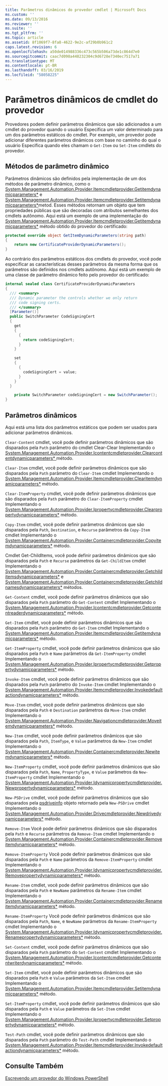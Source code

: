 ```yaml
---
title: Parâmetros dinâmicos do provedor cmdlet | Microsoft Docs
ms.custom: ''
ms.date: 09/13/2016
ms.reviewer: ''
ms.suite: ''
ms.tgt_pltfrm: ''
ms.topic: article
ms.assetid: 8f1069f7-8fa8-4622-9e2c-af29b0b961c2
caps.latest.revision: 6
ms.openlocfilehash: a50de014988336c473c565b506a73de1c864d7e0
ms.sourcegitcommit: caac7d098a448232304c9d6728e7340ec7517a71
ms.translationtype: MT
ms.contentlocale: pt-BR
ms.lasthandoff: 03/16/2019
ms.locfileid: "58058225"
---
```

# <a name="provider-cmdlet-dynamic-parameters"></a>Parâmetros dinâmicos de cmdlet do provedor

Provedores podem definir parâmetros dinâmicos que são adicionados a um cmdlet do provedor quando o usuário Especifica um valor determinado para um dos parâmetros estáticos do cmdlet. Por exemplo, um provedor pode adicionar diferentes parâmetros dinâmicos com base no caminho do qual o usuário Especifica quando eles chamam o `Get-Item` ou `Set-Item` cmdlets do provedor.

## <a name="dynamic-parameter-methods"></a>Métodos de parâmetro dinâmico

Parâmetros dinâmicos são definidos pela implementação de um dos métodos de parâmetro dinâmico, como o [System.Management.Automation.Provider.Itemcmdletprovider.Getitemdynamicparameters*](/dotnet/api/System.Management.Automation.Provider.ItemCmdletProvider.GetItemDynamicParameters) e [ System.Management.Automation.Provider.Itemcmdletprovider.Setitemdynamicparameters*](/dotnet/api/System.Management.Automation.Provider.ItemCmdletProvider.SetItemDynamicParameters)metod. Esses métodos retornam um objeto que tem propriedades públicas que são decoradas com atributos semelhantes dos cmdlets autônomo. Aqui está um exemplo de uma implementação do [System.Management.Automation.Provider.Itemcmdletprovider.Getitemdynamicparameters*](/dotnet/api/System.Management.Automation.Provider.ItemCmdletProvider.GetItemDynamicParameters) método obtido do provedor do certificado:

```csharp
protected override object GetItemDynamicParameters(string path)
{
    return new CertificateProviderDynamicParameters();
}
```

Ao contrário dos parâmetros estáticos dos cmdlets do provedor, você pode especificar as características desses parâmetros da mesma forma que os parâmetros são definidos nos cmdlets autônomo. Aqui está um exemplo de uma classe de parâmetro dinâmico feito pelo provedor do certificado:

```csharp
internal sealed class CertificateProviderDynamicParameters
{
  /// <summary>
  /// Dynamic parameter the controls whether we only return
  /// code signing certs.
  /// </summary>
  [Parameter()]
  public SwitchParameter CodeSigningCert
  {
    get
    {
      {
        return codeSigningCert;
      }
    }

    set
    {
      {
        codeSigningCert = value;
      }
    }
  }

    private SwitchParameter codeSigningCert = new SwitchParameter();
}
```

## <a name="dynamic-parameters"></a>Parâmetros dinâmicos

Aqui está uma lista dos parâmetros estáticos que podem ser usados para adicionar parâmetros dinâmicos.

`Clear-Content` cmdlet, você pode definir parâmetros dinâmicos que são disparados pela `Path` parâmetro do cmdlet Clear-Clear Implementando o [System.Management.Automation.Provider.Icontentcmdletprovider.Clearcontentdynamicparameters* ](/dotnet/api/System.Management.Automation.Provider.IContentCmdletProvider.ClearContentDynamicParameters) método.

`Clear-Item` cmdlet, você pode definir parâmetros dinâmicos que são disparados pela `Path` parâmetro do `Clear-Item` cmdlet Implementando o [System.Management.Automation.Provider.Itemcmdletprovider.Clearitemdynamicparameters*](/dotnet/api/System.Management.Automation.Provider.ItemCmdletProvider.ClearItemDynamicParameters) método.

`Clear-ItemProperty` cmdlet, você pode definir parâmetros dinâmicos que são disparados pela `Path` parâmetro do `Clear-ItemProperty` cmdlet Implementando o [ System.Management.Automation.Provider.Ipropertycmdletprovider.Clearpropertydynamicparameters*](/dotnet/api/System.Management.Automation.Provider.IPropertyCmdletProvider.ClearPropertyDynamicParameters) método.

`Copy-Item` cmdlet, você pode definir parâmetros dinâmicos que são disparados pela `Path`, `Destination`, e `Recurse` parâmetros da `Copy-Item` cmdlet Implementando o [ System.Management.Automation.Provider.Containercmdletprovider.Copyitemdynamicparameters*](/dotnet/api/System.Management.Automation.Provider.ContainerCmdletProvider.CopyItemDynamicParameters) método.

Cmdlet Get-ChildItems, você pode definir parâmetros dinâmicos que são disparados pela `Path` e `Recurse` parâmetros da `Get-ChildItem` cmdlet Implementando o [ System.Management.Automation.Provider.Containercmdletprovider.Getchilditemsdynamicparameters*](/dotnet/api/System.Management.Automation.Provider.ContainerCmdletProvider.GetChildItemsDynamicParameters) e [System.Management.Automation.Provider.Containercmdletprovider.Getchildnamesdynamicparameters*](/dotnet/api/System.Management.Automation.Provider.ContainerCmdletProvider.GetChildNamesDynamicParameters) métodos.

`Get-Content` cmdlet, você pode definir parâmetros dinâmicos que são disparados pela `Path` parâmetro do `Get-Content` cmdlet Implementando o [ System.Management.Automation.Provider.Icontentcmdletprovider.Getcontentreaderdynamicparameters*](/dotnet/api/System.Management.Automation.Provider.IContentCmdletProvider.GetContentReaderDynamicParameters) método.

`Get-Item` cmdlet, você pode definir parâmetros dinâmicos que são disparados pela `Path` parâmetro do `Get-Item` cmdlet Implementando o [System.Management.Automation.Provider.Itemcmdletprovider.Getitemdynamicparameters*](/dotnet/api/System.Management.Automation.Provider.ItemCmdletProvider.GetItemDynamicParameters) método.

`Get-ItemProperty` cmdlet, você pode definir parâmetros dinâmicos que são disparados pela `Path` e `Name` parâmetros da `Get-ItemProperty` cmdlet Implementando o [ System.Management.Automation.Provider.Ipropertycmdletprovider.Getpropertydynamicparameters*](/dotnet/api/System.Management.Automation.Provider.IPropertyCmdletProvider.GetPropertyDynamicParameters) método.

`Invoke-Item` cmdlet, você pode definir parâmetros dinâmicos que são disparados pela `Path` parâmetro do `Invoke-Item` cmdlet Implementando o [ System.Management.Automation.Provider.Itemcmdletprovider.Invokedefaultactiondynamicparameters*](/dotnet/api/System.Management.Automation.Provider.ItemCmdletProvider.InvokeDefaultActionDynamicParameters) método.

`Move-Item` cmdlet, você pode definir parâmetros dinâmicos que são disparados pela `Path` e `Destination` parâmetros da `Move-Item` cmdlet Implementando o [ System.Management.Automation.Provider.Navigationcmdletprovider.Moveitemdynamicparameters*](/dotnet/api/System.Management.Automation.Provider.NavigationCmdletProvider.MoveItemDynamicParameters) método.

`New-Item` cmdlet, você pode definir parâmetros dinâmicos que são disparados pela `Path`, `ItemType`, e `Value` parâmetros da `New-Item` cmdlet Implementando o [ System.Management.Automation.Provider.Containercmdletprovider.Newitemdynamicparameters*](/dotnet/api/System.Management.Automation.Provider.ContainerCmdletProvider.NewItemDynamicParameters) método.

`New-ItemProperty` cmdlet, você pode definir parâmetros dinâmicos que são disparados pela `Path`, `Name`, `PropertyType`, e `Value` parâmetros da `New-ItemProperty` cmdlet Implementando o [ System.Management.Automation.Provider.Idynamicpropertycmdletprovider.Newpropertydynamicparameters*](/dotnet/api/System.Management.Automation.Provider.IDynamicPropertyCmdletProvider.NewPropertyDynamicParameters) método.

`New-PSDrive` cmdlet, você pode definir parâmetros dinâmicos que são disparados pela [psdriveinfo](/dotnet/api/System.Management.Automation.PSDriveInfo) objeto retornado pela `New-PSDrive` cmdlet Implementando o [ System.Management.Automation.Provider.Drivecmdletprovider.Newdrivedynamicparameters*](/dotnet/api/System.Management.Automation.Provider.DriveCmdletProvider.NewDriveDynamicParameters) método.

`Remove-Item` Você pode definir parâmetros dinâmicos que são disparados pela `Path` e `Recurse` parâmetros da `Remove-Item` cmdlet Implementando o [ System.Management.Automation.Provider.Containercmdletprovider.Removeitemdynamicparameters*](/dotnet/api/System.Management.Automation.Provider.ContainerCmdletProvider.RemoveItemDynamicParameters) método.

`Remove-ItemProperty` Você pode definir parâmetros dinâmicos que são disparados pela `Path` e `Name` parâmetros da `Remove-ItemProperty` cmdlet Implementando o [ System.Management.Automation.Provider.Idynamicpropertycmdletprovider.Removepropertydynamicparameters*](/dotnet/api/System.Management.Automation.Provider.IDynamicPropertyCmdletProvider.RemovePropertyDynamicParameters) método.

`Rename-Item` cmdlet, você pode definir parâmetros dinâmicos que são disparados pela `Path` e `NewName` parâmetros da `Rename-Item` cmdlet Implementando o [ System.Management.Automation.Provider.Containercmdletprovider.Renameitemdynamicparameters*](/dotnet/api/System.Management.Automation.Provider.ContainerCmdletProvider.RenameItemDynamicParameters) método.

`Rename-ItemProperty` Você pode definir parâmetros dinâmicos que são disparados pela `Path`, `Name`, e `NewName` parâmetros da `Rename-ItemProperty` cmdlet Implementando o [ System.Management.Automation.Provider.Idynamicpropertycmdletprovider.Renamepropertydynamicparameters*](/dotnet/api/System.Management.Automation.Provider.IDynamicPropertyCmdletProvider.RenamePropertyDynamicParameters) método.

`Set-Content` cmdlet, você pode definir parâmetros dinâmicos que são disparados pela `Path` parâmetro do `Set-Content` cmdlet Implementando o [ System.Management.Automation.Provider.Icontentcmdletprovider.Getcontentwriterdynamicparameters*](/dotnet/api/System.Management.Automation.Provider.IContentCmdletProvider.GetContentWriterDynamicParameters) método.

`Set-Item` cmdlet, você pode definir parâmetros dinâmicos que são disparados pela `Path` e `Value` parâmetros da `Set-Item` cmdlet Implementando o [ System.Management.Automation.Provider.Itemcmdletprovider.Setitemdynamicparameters*](/dotnet/api/System.Management.Automation.Provider.ItemCmdletProvider.SetItemDynamicParameters) método.

`Set-ItemProperty` cmdlet, você pode definir parâmetros dinâmicos que são disparados pela `Path` e `Value` parâmetros da `Set-Item` cmdlet Implementando o [ System.Management.Automation.Provider.Ipropertycmdletprovider.Setpropertydynamicparameters*](/dotnet/api/System.Management.Automation.Provider.IPropertyCmdletProvider.SetPropertyDynamicParameters) método.

`Test-Path` cmdlet, você pode definir parâmetros dinâmicos que são disparados pela `Path` parâmetro do `Test-Path` cmdlet Implementando o [ System.Management.Automation.Provider.Itemcmdletprovider.Invokedefaultactiondynamicparameters*](/dotnet/api/System.Management.Automation.Provider.ItemCmdletProvider.InvokeDefaultActionDynamicParameters) método.

## <a name="see-also"></a>Consulte Também

[Escrevendo um provedor do Windows PowerShell](./writing-a-windows-powershell-provider.md)